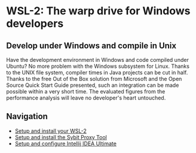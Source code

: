# WSL-2: The warp drive for Windows developers

## Develop under Windows and compile in Unix

Have the development environment in Windows and code compiled under Ubuntu? No more problem with the Windows subsystem for Linux. Thanks to the UNIX file system, compiler times in Java projects can be cut in half. Thanks to the free Out of the Box solution from Microsoft and the Open Source Quick Start Guide presented, such an integration can be made possible within a very short time. The evaluated figures from the performance analysis will leave no developer's heart untouched.

## Navigation

- [Setup and install your WSL-2](/docs/sybit-quickstart-guide.md)
- [Setup and install the Sybit Proxy Tool](/docs/sybit_proxy-tool.md)
- [Setup and configure Intellij IDEA Ultimate](/docs/sybit-intellij-idea-ultimate-guide.md)

